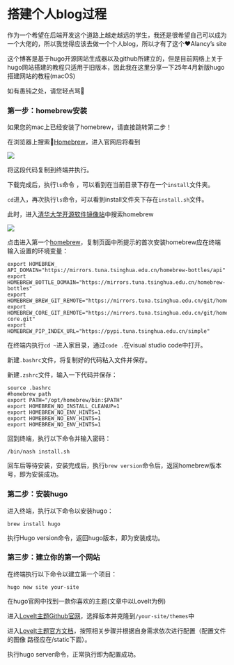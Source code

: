 # 搭建个人blog过程


作为一个希望在后端开发这个道路上越走越远的学生，我还是很希望自己可以成为一个大佬的，所以我觉得应该去做一个个人blog，所以才有了这个❤️Alancy’s site

这个博客是基于hugo开源网站生成器以及github所建立的，但是目前网络上关于hugo网站搭建的教程只适用于旧版本，因此我在这里分享一下25年4月新版hugo搭建网站的教程(macOS)

如有愚钝之处，请您轻点骂🫡

### 第一步：homebrew安装

如果您的mac上已经安装了homebrew，请直接跳转第二步！

在浏览器上搜索🍺[Homebrew](https://brew.sh)，进入官网后将看到

<img src="../../static/images/image-20250420191328185.png">

将这段代码复制到终端并执行。

下载完成后，执行`ls`命令 ，可以看到在当前目录下存在一个`install`文件夹。

`cd`进入，再次执行`ls`命令，可以看到install文件夹下存在`install.sh`文件。

此时，进入[清华大学开源软件镜像站](https://mirrors.tuna.tsinghua.edu.cn)中搜索homebrew

<img src="../../static/images/image-20250420192052622.png">

点击进入第一个[homebrew](https://mirrors.tuna.tsinghua.edu.cn/help/homebrew/)，复制页面中所提示的首次安装homebrew应在终端输入设置的环境变量：

```shell
export HOMEBREW_ API_DOMAIN="https://mirrors.tuna.tsinghua.edu.cn/homebrew-bottles/api" 
export HOMEBREW_BOTTLE_DOMAIN="https://mirrors.tuna.tsinghua.edu.cn/homebrew-bottles"
export HOMEBREW_BREW_GIT_REMOTE="https://mirrors.tuna.tsinghua.edu.cn/git/homebrew/brew.git"
export HOMEBREW_CORE_GIT_REMOTE="https://mirrors.tuna.tsinghua.edu.cn/git/homebrew/homebrew-core.git"
export HOMEBREW_PIP_INDEX_URL="https://pypi.tuna.tsinghua.edu.cn/simple"
```

在终端内执行`cd ~`进入家目录，通过`code .`在visual studio code中打开。

新建`.bashrc`文件，将复制好的代码粘入文件并保存。

新建`.zshrc`文件，输入一下代码并保存：

```shell
source .bashrc
#homebrew path
export PATH="/opt/homebrew/bin:$PATH"
export HOMEBREW_NO_INSTALL_CLEANUP=1
export HOMEBREW_NO_ENV_HINTS=1
export HOMEBREW_NO_ENV_HINTS=1
export HOMEBREW_NO_ENV_HINTS=1
```

回到终端，执行以下命令并输入密码：

```shell
/bin/nash install.sh
```

回车后等待安装，安装完成后，执行`brew version`命令后，返回homebrew版本号，即为安装成功。

### 第二步：安装hugo

进入终端，执行以下命令以安装hugo：

```shell
brew install hugo
```

执行Hugo version命令，返回hugo版本，即为安装成功。

### 第三步：建立你的第一个网站

在终端执行以下命令以建立第一个项目：

```shell
hugo new site your-site
```

 在hugo官网中找到一款你喜欢的主题(文章中以LoveIt为例)

进入[LoveIt主题Github官网](https://github.com/dillonzq/LoveIt)，选择版本并克隆到`/your-site/themes`中

进入[LoveIt主题官方文档](https://hugoloveit.com/theme-documentation-basics/)，按照相关步骤并根据自身需求依次进行配置（配置文件的图像 路径应在/static下面）。

执行hugo server命令，正常执行即为配置成功。

